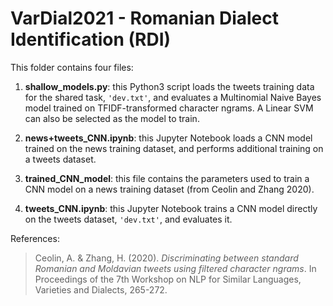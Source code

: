 # VarDial2021 - Romanian Dialect Identification (RDI)

This folder contains four files:

1. **shallow_models.py**: this Python3 script loads the tweets training data for the shared task, ```'dev.txt'```, and evaluates a Multinomial Naive Bayes model trained on TFIDF-transformed character ngrams. A Linear SVM can also be selected as the model to train.

2. **news+tweets_CNN.ipynb**: this Jupyter Notebook loads a CNN model trained on the news training dataset, and performs additional training on a tweets dataset. 

3. **trained_CNN_model**: this file contains the parameters used to train a CNN model on a news training dataset (from Ceolin and Zhang 2020).

4. **tweets_CNN.ipynb**: this Jupyter Notebook trains a CNN model directly on the tweets dataset, ```'dev.txt'```, and evaluates it.

References:

> Ceolin, A. & Zhang, H. (2020). *Discriminating between standard Romanian and Moldavian tweets using filtered character ngrams*. In Proceedings of the 7th Workshop on NLP for Similar Languages, Varieties and Dialects, 265-272.

